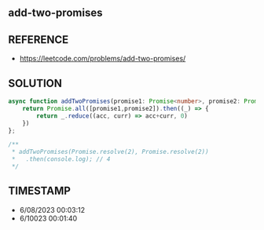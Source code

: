 ## add-two-promises

## REFERENCE

- https://leetcode.com/problems/add-two-promises/

## SOLUTION

``` Typescript
async function addTwoPromises(promise1: Promise<number>, promise2: Promise<number>): Promise<number> {
    return Promise.all([promise1,promise2]).then((_) => {
        return _.reduce((acc, curr) => acc+curr, 0)
    })
};

/**
 * addTwoPromises(Promise.resolve(2), Promise.resolve(2))
 *   .then(console.log); // 4
 */
```

## TIMESTAMP

- 6/08/2023 00:03:12
- 6/10023 00:01:40

